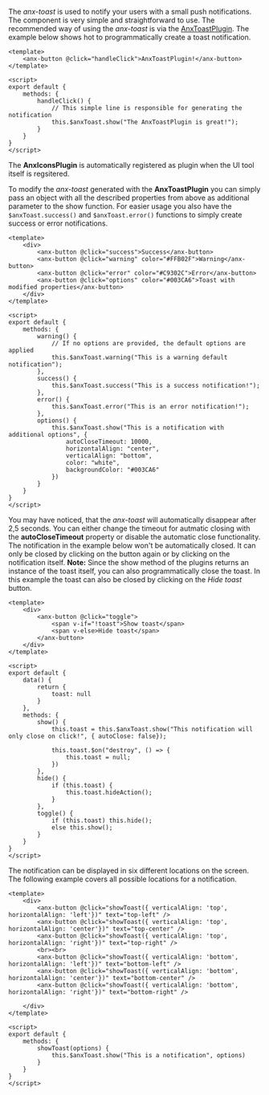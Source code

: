 The *anx-toast* is used to notify your users with a small push notifications. The component is very simple and straightforward to use. The recommended way of using the *anx-toast* is via the [AnxToastPlugin](/vue-ui-components/#/Documentation/AnxToastPlugin). The example below shows hot to programmatically create a toast notification.

```vue
<template>
    <anx-button @click="handleClick">AnxToastPlugin!</anx-button>
</template>

<script>
export default {
    methods: {
        handleClick() {
            // This simple line is responsible for generating the notification
            this.$anxToast.show("The AnxToastPlugin is great!");
        }
    }
}
</script>
```

The **AnxIconsPlugin** is automatically registered as plugin when the UI tool itself is regsitered.  

To modify the *anx-toast* generated with the **AnxToastPlugin** you can simply pass an object with all the described properties from above as additional parameter to the show function. For easier usage you also have the ```$anxToast.success()``` and ```$anxToast.error()``` functions to simply create success or error notifications.

```vue
<template>
    <div>
        <anx-button @click="success">Success</anx-button>
        <anx-button @click="warning" color="#FFB02F">Warning</anx-button>
        <anx-button @click="error" color="#C9302C">Error</anx-button>
        <anx-button @click="options" color="#003CA6">Toast with modified properties</anx-button>
    </div>
</template>

<script>
export default {
    methods: {
        warning() {
            // If no options are provided, the default options are applied
            this.$anxToast.warning("This is a warning default notification");
        },
        success() {
            this.$anxToast.success("This is a success notification!");
        },
        error() {
            this.$anxToast.error("This is an error notification!");
        },
        options() {
            this.$anxToast.show("This is a notification with additional options", {
                autoCloseTimeout: 10000,
                horizontalAlign: "center",
                verticalAlign: "bottom",
                color: "white",
                backgroundColor: "#003CA6"
            })
        }
    }
}
</script>
```

You may have noticed, that the *anx-toast* will automatically disappear after 2,5 seconds. You can either change the timeout for autmatic closing with the **autoCloseTimeout** property or disable the automatic close functionality. The notification in the example below won't be automatically closed. It can only be closed by clicking on the button again or by clicking on the notification itself. **Note:** Since the show method of the plugins returns an instance of the toast itself, you can also programmatically close the toast. In this example the toast can also be closed by clicking on the *Hide toast* button.

```vue
<template>
    <div>
        <anx-button @click="toggle">
            <span v-if="!toast">Show toast</span>
            <span v-else>Hide toast</span>
        </anx-button>
    </div>
</template>

<script>
export default {
    data() {
        return {
            toast: null
        }
    },
    methods: {
        show() {
            this.toast = this.$anxToast.show("This notification will only close on click!", { autoClose: false});

            this.toast.$on("destroy", () => {
                this.toast = null;
            })
        },
        hide() {
            if (this.toast) {
                this.toast.hideAction();
            }
        },
        toggle() {
            if (this.toast) this.hide();
            else this.show();
        }
    }
}
</script>
```

The notification can be displayed in six different locations on the screen. The following example covers all possible locations for a notification.

```vue
<template>
    <div>
        <anx-button @click="showToast({ verticalAlign: 'top', horizontalAlign: 'left'})" text="top-left" />
        <anx-button @click="showToast({ verticalAlign: 'top', horizontalAlign: 'center'})" text="top-center" />
        <anx-button @click="showToast({ verticalAlign: 'top', horizontalAlign: 'right'})" text="top-right" />
        <br><br>
        <anx-button @click="showToast({ verticalAlign: 'bottom', horizontalAlign: 'left'})" text="bottom-left" />
        <anx-button @click="showToast({ verticalAlign: 'bottom', horizontalAlign: 'center'})" text="bottom-center" />
        <anx-button @click="showToast({ verticalAlign: 'bottom', horizontalAlign: 'right'})" text="bottom-right" />

    </div>
</template>

<script>
export default {
    methods: {
        showToast(options) {
            this.$anxToast.show("This is a notification", options)
        }
    }
}
</script>
```